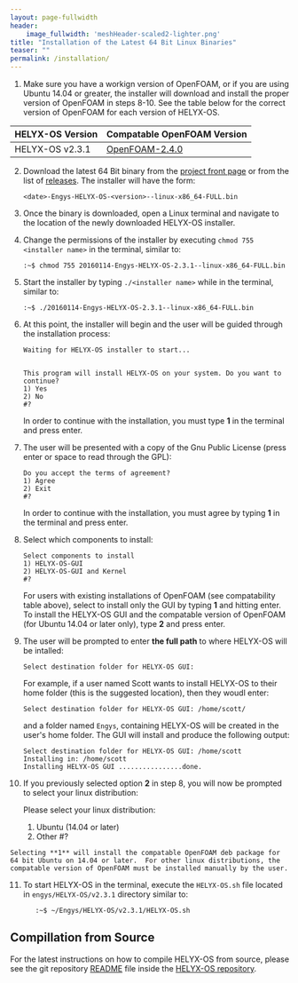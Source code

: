 ```yaml
---
layout: page-fullwidth
header:
    image_fullwidth: 'meshHeader-scaled2-lighter.png'
title: "Installation of the Latest 64 Bit Linux Binaries"
teaser: ""
permalink: /installation/
---
```


1.  Make sure you have a workign version of OpenFOAM, or if you are using Ubuntu 14.04 or greater, the installer will download and install the proper version of OpenFOAM in steps 8-10.  See the table below for the correct version of OpenFOAM for each version of HELYX-OS.

HELYX-OS Version | Compatable OpenFOAM Version
-----------------|----------------------------
HELYX-OS v2.3.1  | [OpenFOAM-2.4.0](http://www.openfoam.org/archive/2.4.0/download/source.php)


2.  Download the latest 64 Bit binary from the [project front page](http://engys.github.io/HELYX-OS/) or from the list of [releases](https://github.com/ENGYS/HELYX-OS/releases).  The installer will have the form:

        <date>-Engys-HELYX-OS-<version>--linux-x86_64-FULL.bin

3.  Once the binary is downloaded, open a Linux terminal and navigate to the location of the newly downloaded HELYX-OS installer.

4.  Change the permissions of the installer by executing ```chmod 755 <installer name>``` in the terminal, similar to:

        :~$ chmod 755 20160114-Engys-HELYX-OS-2.3.1--linux-x86_64-FULL.bin

5.  Start the installer by typing ```./<installer name>``` while in the terminal, similar to:

        :~$ ./20160114-Engys-HELYX-OS-2.3.1--linux-x86_64-FULL.bin

6.  At this point, the installer will begin and the user will be guided through the installation process:

        Waiting for HELYX-OS installer to start...
    
        
        This program will install HELYX-OS on your system. Do you want to continue?
        1) Yes
        2) No
        #?
    
    In order to continue with the installation, you must type **1** in the terminal and press enter.<br>

7.  The user will be presented with a copy of the Gnu Public License (press enter or space to read through the GPL):

        Do you accept the terms of agreement?
        1) Agree
        2) Exit
        #?

    In order to continue with the installation, you must agree by typing **1** in the terminal and press enter.<br>

8.  Select which components to install:

        Select components to install
        1) HELYX-OS-GUI
        2) HELYX-OS-GUI and Kernel
        #?

    For users with existing installations of OpenFOAM (see compatability table above), select to install only the GUI by typing **1** and hitting enter.  To install the HELYX-OS GUI and the compatable version of OpenFOAM (for Ubuntu 14.04 or later only), type **2** and press enter. 

9.  The user will be prompted to enter **the full path** to where HELYX-OS will be intalled:

        Select destination folder for HELYX-OS GUI:

    For example, if a user named Scott wants to install HELYX-OS to their home folder (this is the suggested location), then they woudl enter:

        Select destination folder for HELYX-OS GUI: /home/scott/
    
    and a folder named ```Engys```, containing HELYX-OS will be created in the user's home folder.  The GUI will install and produce the following output:

        Select destination folder for HELYX-OS GUI: /home/scott
        Installing in: /home/scott
        Installing HELYX-OS GUI ................done.

10.  If you previously selected option **2** in step 8, you will now be prompted to select your linux distribution:
    
        Please select your linux distribution:
        1) Ubuntu (14.04 or later)
        2) Other
        #?
    
    Selecting **1** will install the compatable OpenFOAM deb package for 64 bit Ubuntu on 14.04 or later.  For other linux distributions, the compatable version of OpenFOAM must be installed manually by the user.

11.  To start HELYX-OS in the terminal, execute the ```HELYX-OS.sh``` file located in ```engys/HELYX-OS/v2.3.1``` directory similar to:
    
            :~$ ~/Engys/HELYX-OS/v2.3.1/HELYX-OS.sh

## Compillation from Source
For the latest instructions on how to compile HELYX-OS from source, please see the git repository [README](https://github.com/ENGYS/HELYX-OS/blob/master/README.md) file inside the [HELYX-OS repository](https://github.com/ENGYS/HELYX-OS).
